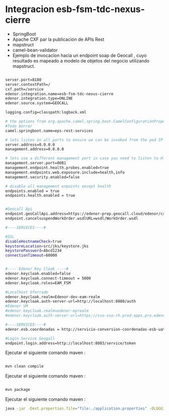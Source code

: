 
# Integracion esb-fsm-tdc-nexus-cierre


* SpringBoot
* Apache CXF par la publicación de APIs Rest
* mapstruct
* camel-bean-validator
* Ejemplo de invocacion hacia un endpoint soap de Geocall , cuyo resultado es mapeado a modelo de objetos del negocio utilizando mapstruct.


```sh

server.port=8180
server.contextPath=/
cxf.path=/service
edenor.integration.name=esb-fsm-tdc-nexus-cierre
edenor.integration.type=ONLINE
edenor.source.system=GEOCALL

logging.config=classpath:logback.xml

# the options from org.apache.camel.spring.boot.CamelConfigurationProperties can be configured here
#Todo borrar
camel.springboot.name=eps-rest-services

# lets listen on all ports to ensure we can be invoked from the pod IP
server.address=0.0.0.0
management.address=0.0.0.0

# lets use a different management port in case you need to listen to HTTP requests on 8080
management.server.port=8081
management.endpoint.health.probes.enabled=true
management.endpoints.web.exposure.include=health,info
management.security.enabled=false

# disable all management enpoints except health
endpoints.enabled = true
endpoints.health.enabled = true


#Geocall Api
endpoint.geoCallApi.address=https://edenor-prep.geocall.cloud/edenor/cxf/WorkOrder
endpoint.cancelsuspendWorkOrder.wsdlURL=wsdl/WorkOrder.wsdl

#----SERVICES----#

#SSL
disableHostnameCheck=true
keystoreLocation=src/jks/keystore.jks
keystorePassword=Abcd1234
connectionTimeout=60000


#---- Edenor Key Cloak ----#
edenor.keycloak.enabled=false
edenor.keycloak.connect-timeout = 5000
edenor.keycloak.roles=EAM_FSM

#Localhost Gforrade
edenor.keycloak.realm=Edenor-dev-eam-realm
edenor.keycloak.auth-server-url=http://localhost:8080/auth
#Edenor VM
#edenor.keycloak.realm=edenor-myrealm
#edenor.keycloak.auth-server-url=https://sso-sso-rh.prod-apps.pro.edenor/auth

#----SERVICES----#
edenor.esb.coordenadas = http://servicio-conversion-coordenadas-esb-uat.noprod-apps.pro.edenor/camel/ll84?x=%s&y=%s

#Login Service Geogall
endpoint.login.address=http://localhost:8083/service/token


```


Ejecutar el siguiente comando maven :

```sh

mvn clean compile

```

Ejecutar el siguiente comando maven :

```sh

mvn package

```

Ejecutar el siguiente comando maven :

```sh
java -jar -Dext.properties.file="file:./application.properties" -DLOGGING_LEVEL=INFO target/esb-fsm-tdc-nexus-cierre-1.0.0.jar


```



```sh
